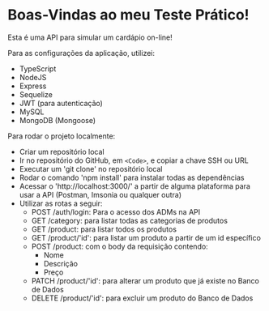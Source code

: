 # Boas-Vindas ao meu Teste Prático!

Esta é uma API para simular um cardápio on-line!

Para as configurações da aplicação, utilizei:
<br />

- TypeScript
- NodeJS
- Express
- Sequelize
- JWT (para autenticação)
- MySQL
- MongoDB (Mongoose)

Para rodar o projeto localmente:

- Criar um repositório local
- Ir no repositório do GitHub, em `<Code>`, e copiar a chave SSH ou URL
- Executar um 'git clone' no repositório local
- Rodar o comando 'npm install' para instalar todas as dependências
- Acessar o 'http://localhost:3000/' a partir de alguma plataforma para usar a API (Postman, Imsonia ou qualquer outra)
- Utilizar as rotas a seguir:
  - POST /auth/login: Para o acesso dos ADMs na API
  - GET /category: para listar todas as categorias de produtos
  - GET /product: para listar todos os produtos
  - GET /product/'id': para listar um produto a partir de um id específico
  - POST /product: com o body da requisição contendo:
    - Nome
    - Descrição
    - Preço
  - PATCH /product/'id': para alterar um produto que já existe no Banco de Dados
  - DELETE /product/'id': para excluir um produto do Banco de Dados
